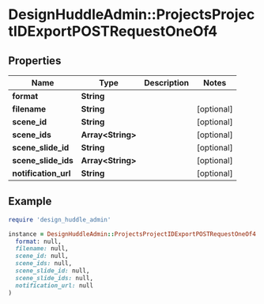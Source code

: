 # DesignHuddleAdmin::ProjectsProjectIDExportPOSTRequestOneOf4

## Properties

| Name | Type | Description | Notes |
| ---- | ---- | ----------- | ----- |
| **format** | **String** |  |  |
| **filename** | **String** |  | [optional] |
| **scene_id** | **String** |  | [optional] |
| **scene_ids** | **Array&lt;String&gt;** |  | [optional] |
| **scene_slide_id** | **String** |  | [optional] |
| **scene_slide_ids** | **Array&lt;String&gt;** |  | [optional] |
| **notification_url** | **String** |  | [optional] |

## Example

```ruby
require 'design_huddle_admin'

instance = DesignHuddleAdmin::ProjectsProjectIDExportPOSTRequestOneOf4.new(
  format: null,
  filename: null,
  scene_id: null,
  scene_ids: null,
  scene_slide_id: null,
  scene_slide_ids: null,
  notification_url: null
)
```

